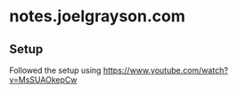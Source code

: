 # notes.joelgrayson.com

## Setup
Followed the setup using https://www.youtube.com/watch?v=MsSUAOkepCw

